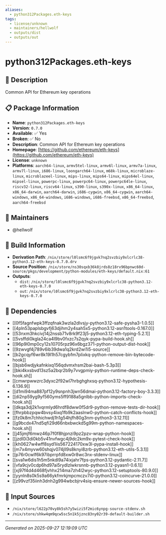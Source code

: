 ```yaml
---
aliases:
  - python312Packages.eth-keys
tags:
  - license/unknown
  - maintainers/hellwolf
  - outputs/dist
  - outputs/out
---
```


# python312Packages.eth-keys

## 📝 Description

Common API for Ethereum key operations

## 📋 Package Information

- **Name**: `python312Packages.eth-keys`
- **Version**: `0.7.0`
- **Available**: ✅ Yes
- **Broken**: ✅ No
- **Description**: Common API for Ethereum key operations
- **Homepage**: [https://github.com/ethereum/eth-keys](https://github.com/ethereum/eth-keys)
- **License**: `unknown`
- **Platforms**: `aarch64-linux`, `armv5tel-linux`, `armv6l-linux`, `armv7a-linux`, `armv7l-linux`, `i686-linux`, `loongarch64-linux`, `m68k-linux`, `microblaze-linux`, `microblazeel-linux`, `mips-linux`, `mips64-linux`, `mips64el-linux`, `mipsel-linux`, `powerpc-linux`, `powerpc64-linux`, `powerpc64le-linux`, `riscv32-linux`, `riscv64-linux`, `s390-linux`, `s390x-linux`, `x86_64-linux`, `x86_64-darwin`, `aarch64-darwin`, `i686-cygwin`, `x86_64-cygwin`, `aarch64-windows`, `x86_64-windows`, `i686-windows`, `i686-freebsd`, `x86_64-freebsd`, `aarch64-freebsd`
## 👥 Maintainers

- @hellwolf


## 🔧 Build Information

- **Derivation Path**: `/nix/store/l0lsmc6f9jgvk7nq2svzbiy9xlcrlc38-python3.12-eth-keys-0.7.0.drv`
- **Source Position**: `/nix/store/ns30sqxb36k8jrds8z18rv96bpnwc60d-source/pkgs/development/python-modules/eth-keys/default.nix:61`
- **Outputs**:
  - `dist`:  `/nix/store/l0lsmc6f9jgvk7nq2svzbiy9xlcrlc38-python3.12-eth-keys-0.7.0`
  - `out`:  `/nix/store/l0lsmc6f9jgvk7nq2svzbiy9xlcrlc38-python3.12-eth-keys-0.7.0`

## 🔗 Dependencies

- [[0f5fagnfwpk3ffzqfnak3wzla2dlvsjy-python3.12-safe-pysha3-1.0.5]]
- [[4pln53paplsbgvfj63djihm2y4sah5x5-python3.12-asn1tools-0.167.0]]
- [[53nxm3hkcivj14j2nssb71v8rk9f23j5-python3.12-eth-typing-5.2.1]]
- [[5vsffdi0kgla24ca4l9bv0fxzc7s2qyk-pypa-build-hook.sh]]
- [[96p9l0mp0cy12s10705rpz96x6bgz371-python-output-dist-hook]]
- [[9zwvgf4j789v6ib39dwa1q2krd2wi1i5-source]]
- [[b2gcqyf6wr8k19l1h57cgybfm7plixkq-python-remove-bin-bytecode-hook]]
- [[bjsb6wdjykafnkixq156qdvmxhsm2bai-bash-5.3p3]]
- [[bki4kxsbvd13sz5a2bqr2b9y7vvgpmiy-python-runtime-deps-check-hook.sh]]
- [[cmwrpwwzrc3dyxc2f92wl7hrbghghxsq-python3.12-hypothesis-6.136.9]]
- [[d1mi94ma887pf12y9snpnh3jwn56dmai-python3.12-factory-boy-3.3.3]]
- [[di2np59yg9yf560yms5ff9188a5gnlbb-python-imports-check-hook.sh]]
- [[dkqa3dj2k1vqrmlyd6hrdf8dww0f5dr9-python-remove-tests-dir-hook]]
- [[fhrpbbzpqw4bvsy4ixq1fb9k2aaslnw0-python-catch-conflicts-hook]]
- [[fz0k8m7chhichwdj1h1g54hjfh80g3nm-python3-3.12.11]]
- [[g9bcdx47nd5qfi29d66nbxbwckd5g99m-python-namespaces-hook.sh]]
- [[j45jmjf6mwz46p7f0f8hjpnzi9pz2pzv-wrap-python-hook]]
- [[jzdl0i3di0kb5v41nvfwgc4j9dc2km9x-pytest-check-hook]]
- [[kh0627w4wff8syd1iis567224170xw3l-pypa-install-hook]]
- [[m7x4myvw60shqjv074jll9s8knyi8zrb-python3.12-eth-utils-5.3.1]]
- [[p76r0cwlf6k97ibprrpfd8xw0r8wc3nx-stdenv-linux]]
- [[sva1w6dis1h5m5nkdl9a74ixjahr7fps-python3.12-pydantic-2.11.7]]
- [[vfa9cjv0cdp6hd97ai5rydlzlwkrsnnb-python3.12-pyasn1-0.6.1]]
- [[xj97f4d4d468fjvhhx214ma7zh4l2wyc-python3.12-setuptools-80.9.0]]
- [[yynln8s0k5s9a66ykfmrkjmpcmczv7i0-python3.12-coincurve-21.0.0]]
- [[z99vzf35iinh3dnh2g994wbcbjrv4siq-ensure-newer-sources-hook]]

## 📁 Input Sources

- `/nix/store/l622p70vy8k5sh7y5wizi5f2mic6ynpg-source-stdenv.sh`
- `/nix/store/shkw4qm9qcw5sc5n1k5jznc83ny02r39-default-builder.sh`

---
*Generated on 2025-09-27 12:19:09 UTC*
